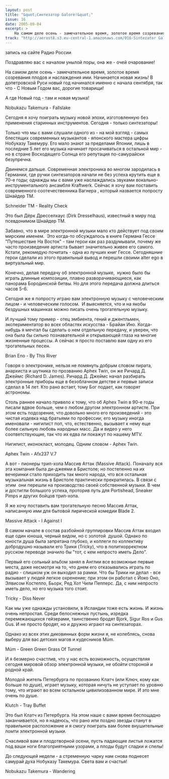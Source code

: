 ```yaml
---
layout: post
title: "&quot;Синтезатор Galore!&quot;"
issue: 16
date: 2005-09-04
excerpt: >
    На самом деле осень - замечательное время, золотое время созревания плодов и наслаждения ими. Начинается новая жизнь! В допетровской Руси новый год начинался именно с начала сентября, так что - С Новым Годом вас, дорогие товарищи!
track: "http://aerost8.s3.eu-central-1.amazonaws.com/016-Sintezator Galore!.mp3"
---
```


запись на сайте Радио России

Поздравляю вас с началом унылой поры, она же - очей очарование!

На самом деле осень - замечательное время, золотое время созревания плодов и наслаждения ими. Начинается новая жизнь! В допетровской Руси новый год начинался именно с начала сентября, так что - С Новым Годом вас, дорогие товарищи!

А где Новый год - там и новая музыка!

Nobukazu Takemura - Fallslake

Сегодня я хочу поиграть музыку новой эпохи, изготовленную без применения старинных инструментов. Сегодня - только синтезаторы!

Только что мы с вами слушали одного из - на мой взгляд - самых блестящих современных музыкантов - японского мастера цифры Нобуказу Такемуру. Его мало знают за пределами Японии, лишь в последние 5 лет его музыка начинает просачиваться в остальной мир - но в стране Восходящего Солнца его репутация по-самурайски безупречна.

Двинемся дальше. Современная электроника во многом зародилась в Германии, где ручки синтезаторов начали не без успеха крутить еще в 70-е годы; однажды мы с вами уже наслаждались звуками вокально-инструментального ансамбля Kraftwerk. Сейчас я хочу вам поставить современного соотечественника Вагнера , который назвается попросту Шнайдер ТМ.

Schneider TM - Reality Check

Это был Дёрк Дресселхаус (Dirk Dresselhaus), известный в миру под псевдонимом Шнайдер ТМ.

Забавно, что в мире электронной музыки мало кто действует под своим мирским именем.  Это когда-то обсуждалось в книге Германа Гессе "Путешествие На Восток" - там герои как раз раздумывали, почему же часто произведение артиста бывает значительно живее его самого. Кстати, рекомедую почитать - одна из лучших книг Гессе. Сегодняшние герои сделали из этого правильный вывод и перешли своими alter ego в виртуальный мир.

Конечно, делая передачу об электронной музыке,  нужно было бы играть длинные композиции, плавно разворачивающиеся, как панорама Бородинской битвы. Но для этого передача должна длиться часов 5-6.

Сегодня же я попросту играю вам электронную музыку с человеческим лицом - и человеческим голосом.  И выясняется, что и на якобы бездушных машинках можно писать очень трогательную музыку.

И лучший тому пример - отец эмбиента, гений и джентльмен, экспериментатор во всех областях искусства - Брайан Ино. Когда-нибудь я мечтал бы сделать о нем отдельную передачу, и уверен, что она была бы сильно познавательной и открывающей глаза на многие жизненные процессы. А сейчас я просто поставлю вам одну из его трогательных песен.

Brian Eno - By This River

Говоря о электронике, нельзя не помянуть добрым словом пирата, анархиста и шутника по прозванию Aphex Twin, он же Ричард Д. Джеймс (Richard D. James). Ричард Д. Джеймс начал разбирать электронные приборы еще в безоблачном детстве и первые записи сделал в 14 лет. Кто рано встает, тому Бог подает, как говорят астрономы.

Столь раннее начало привело к тому, что об Aphex Twin в 90-е годы писали вдвое больше, чем о любом другом электронном артисте. При этом есть подозрение, что довольно много его произведений - это чистая издевка над братьями по профессии; его музыку иногда именовали - нигилист поп, что, естественно, вызывает к нему еще более сильную любовь народных масс. Да и видео у него соответствующие, так что их едва ли покажут по нашему MTV.

Нигилист, иконокласт, молодец. Одним словом - Aphex Twin.

Aphex Twin - Afx237 V.7

А вот - пионеры трип-хопа Массив Аттак (Massive Attack). Поначалу вся эта компания была ди-джеями в Бристоле; но постепенно на их вечеринки стало приходить так много народа, что вся остальная музыкальная жизнь в Бристоле практически прекратилась. В связи с этим  они перешли на производство своей собственной музыки. В чем и достигли большого успеха, проторив путь для Portishead, Sneaker Pimps и других бойцов трип-хопа.

Я же хочу поставить вам трогательную песню Массив Аттак, написанную ими для бытовой лирической комедии Blade 2.

Massive Attack - I Against I

В самом начале в состав разбойной группировки Массив Аттак входил еще один юноша, черный видом, но с золотой  душой. Однако по юности душа была запрятана глубоко, и коллеги по коллективу добродушно называли его Трики (Tricky), что в политкорректном русском переводе значило бы "тот, c кем непросто иметь Дело".

Первый его сольный альбом занял в Англии все возможные первые места, даже несмотря на то, что днем его отказывались играть по радио - слишком уж он выходил за рамки. Что бы Трики ни делал - все вызывает у людей легкое охренение; при этом он работал с Йоко Оно, Элвисом Костелло, Бьорк, Ред Хот Чили Пепперс. Да, с ним непросто иметь дело, но его музыка того стоит.

Tricky - Diss Never

Как мы уже однажды установили, в Исландии тоже есть жизнь. И жизнь очень непростая. Среди белоснежных пустынь, изредка перемежающихся гейзерами, таинственно бродят Bjork, Sigur Ros и Gus Gus. И не просто бродят, но и дружно играют на синтезаторах.

Однако из всех этих диковинных форм жизни я, не колеблясь, снова выберу для вас детских магов и кудесников Múm.

Múm - Green Green Grass Of Tunnel

И я безмерно счастлив, что у нас есть возможность, осуществляя сегодня мировой обзор электронной музыки, не обойти стороной и родной край.

Молодой житель Петербурга по прозванию Клатч (или Ключ, кому как больше по душе), играет музыку, которая ничуть не уступает по уровню тому, что играют во всем остальном цивилизованном мире. И это мне очень по душе.

Klutch - Tray Buffet

Это был Клатч из Петербурга. На этом наше с вами время беспощадно заканчивается, но я надеюсь, что рано или поздно звезды станут в правильное расположение и я смогу поиграть вам более внушительные ломти электронной музыки.

Счасливой вам и плодотворной осени, пусть падающие листья ложатся под ваши ноги благоприятными узорами, а плоды будут сладки и спелы!

До следующей недели - а стременную чарку нам снова поднесет самурай духа Нобуказу Такемура. Света вам и счастья!

Nobukazu Takemura - Wandering
